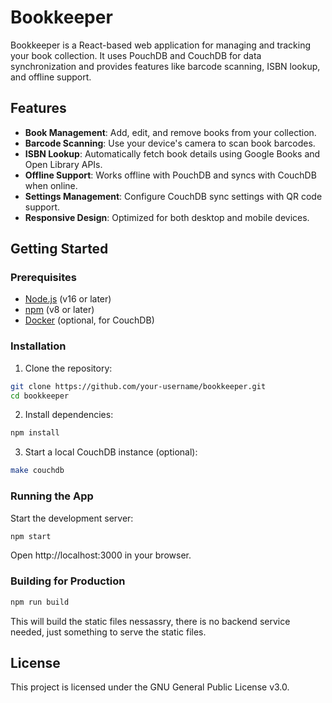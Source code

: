 # Bookkeeper

Bookkeeper is a React-based web application for managing and tracking your book collection. It uses PouchDB and CouchDB for data synchronization and provides features like barcode scanning, ISBN lookup, and offline support.

## Features

- **Book Management**: Add, edit, and remove books from your collection.
- **Barcode Scanning**: Use your device's camera to scan book barcodes.
- **ISBN Lookup**: Automatically fetch book details using Google Books and Open Library APIs.
- **Offline Support**: Works offline with PouchDB and syncs with CouchDB when online.
- **Settings Management**: Configure CouchDB sync settings with QR code support.
- **Responsive Design**: Optimized for both desktop and mobile devices.


## Getting Started

### Prerequisites

- [Node.js](https://nodejs.org/) (v16 or later)
- [npm](https://www.npmjs.com/) (v8 or later)
- [Docker](https://www.docker.com/) (optional, for CouchDB)

### Installation

1. Clone the repository:
```sh
git clone https://github.com/your-username/bookkeeper.git
cd bookkeeper
```

2. Install dependencies:
```sh
npm install
```

3. Start a local CouchDB instance (optional):
```sh
make couchdb
```

### Running the App
Start the development server:
```sh
npm start
```
Open http://localhost:3000 in your browser.

### Building for Production
```sh
npm run build
```

This will build the static files nessassry, there is no backend service needed, just something to serve the static files.


## License
This project is licensed under the GNU General Public License v3.0.
